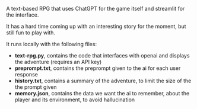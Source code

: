 A text-based RPG that uses ChatGPT for the game itself and streamlit for the interface.

It has a hard time coming up with an interesting story for the moment, but still fun to play with.

It runs locally with the following files:
- **text-rpg.py**, contains the code that interfaces with openai and displays the adventure (requires an API key)
- **preprompt.txt**, contains the preprompt given to the ai for each user response
- **history.txt**, contains a summary of the adventure, to limit the size of the the prompt given
- **memory.json**, contains the data we want the ai to remember, about the player and its environment, to avoid hallucination
